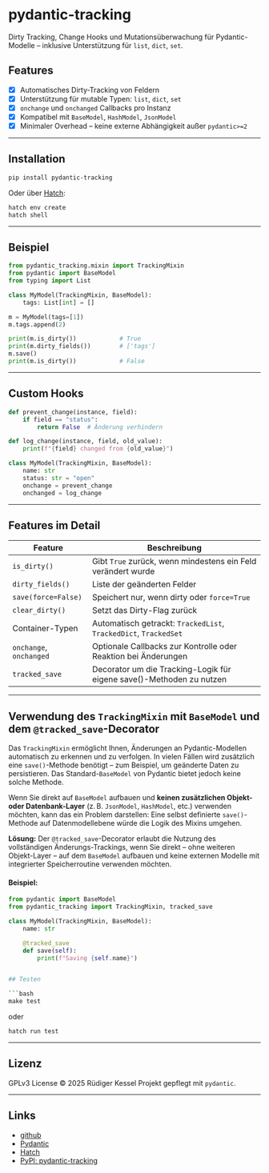 # pydantic-tracking

Dirty Tracking, Change Hooks und Mutationsüberwachung für Pydantic-Modelle – inklusive Unterstützung für `list`, `dict`, `set`.

## Features

* [x] Automatisches Dirty-Tracking von Feldern
* [x] Unterstützung für mutable Typen: `list`, `dict`, `set`
* [x] `onchange` und `onchanged` Callbacks pro Instanz
* [x] Kompatibel mit `BaseModel`, `HashModel`, `JsonModel`
* [x] Minimaler Overhead – keine externe Abhängigkeit außer `pydantic>=2`

---

## Installation

```bash
pip install pydantic-tracking
```

Oder über [Hatch](https://hatch.pypa.io):

```bash
hatch env create
hatch shell
```

---

## Beispiel

```python
from pydantic_tracking.mixin import TrackingMixin
from pydantic import BaseModel
from typing import List

class MyModel(TrackingMixin, BaseModel):
    tags: List[int] = []

m = MyModel(tags=[1])
m.tags.append(2)

print(m.is_dirty())            # True
print(m.dirty_fields())        # ['tags']
m.save()
print(m.is_dirty())            # False
```

---

## Custom Hooks

```python
def prevent_change(instance, field):
    if field == "status":
        return False  # Änderung verhindern

def log_change(instance, field, old_value):
    print(f"{field} changed from {old_value}")

class MyModel(TrackingMixin, BaseModel):
    name: str
    status: str = "open"
    onchange = prevent_change
    onchanged = log_change
```

---

## Features im Detail

| Feature                 | Beschreibung                                                     |
| ----------------------- | ---------------------------------------------------------------- |
| `is_dirty()`            | Gibt `True` zurück, wenn mindestens ein Feld verändert wurde     |
| `dirty_fields()`        | Liste der geänderten Felder                                      |
| `save(force=False)`     | Speichert nur, wenn dirty oder `force=True`                      |
| `clear_dirty()`         | Setzt das Dirty-Flag zurück                                      |
| Container-Typen         | Automatisch getrackt: `TrackedList`, `TrackedDict`, `TrackedSet` |
| `onchange`, `onchanged` | Optionale Callbacks zur Kontrolle oder Reaktion bei Änderungen   |
| `tracked_save`          | Decorator um die Tracking-Logik für eigene save()-Methoden zu nutzen |
---

## Verwendung des `TrackingMixin` mit `BaseModel` und dem `@tracked_save`-Decorator

Das `TrackingMixin` ermöglicht Ihnen, Änderungen an Pydantic-Modellen automatisch zu erkennen und zu verfolgen. In vielen Fällen wird zusätzlich eine `save()`-Methode benötigt – zum Beispiel, um geänderte Daten zu persistieren. Das Standard-`BaseModel` von Pydantic bietet jedoch keine solche Methode.

Wenn Sie direkt auf `BaseModel` aufbauen und **keinen zusätzlichen Objekt- oder Datenbank-Layer** (z. B. `JsonModel`, `HashModel`, etc.) verwenden möchten, kann das ein Problem darstellen: Eine selbst definierte `save()`-Methode auf Datenmodellebene würde die Logik des Mixins umgehen.

**Lösung:** Der `@tracked_save`-Decorator erlaubt die Nutzung des vollständigen Änderungs-Trackings, wenn Sie direkt – ohne weiteren Objekt-Layer – auf dem `BaseModel` aufbauen und keine externen Modelle mit integrierter Speicherroutine verwenden möchten.

#### Beispiel:

```python
from pydantic import BaseModel
from pydantic_tracking import TrackingMixin, tracked_save

class MyModel(TrackingMixin, BaseModel):
    name: str

    @tracked_save
    def save(self):
        print(f"Saving {self.name}")


## Testen

```bash
make test
```

oder

```bash
hatch run test
```

---

## Lizenz

GPLv3 License © 2025 Rüdiger Kessel
Projekt gepflegt mit `pydantic`.

---

## Links

* [github](https://github.com/hfr/PydanticTracking)
* [Pydantic](https://docs.pydantic.dev/)
* [Hatch](https://hatch.pypa.io/)
* [PyPI: pydantic-tracking](https://pypi.org/project/pydantic-tracking/)
